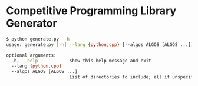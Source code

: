# Competitive Programming Library Generator

```sh
$ python generate.py  -h
usage: generate.py [-h] --lang {python,cpp} [--algos ALGOS [ALGOS ...]]

optional arguments:
  -h, --help            show this help message and exit
  --lang {python,cpp}
  --algos ALGOS [ALGOS ...]
                        List of directories to include; all if unspecified
```
